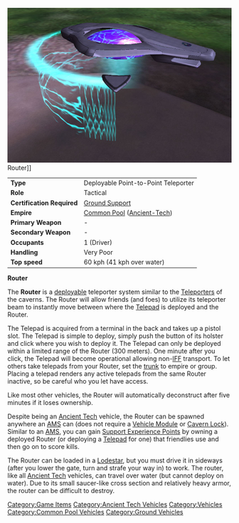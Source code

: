 ![](images/Router.jpg "fig:Router.jpg") Router\]\]

|                            |                                                                       |
| -------------------------- | --------------------------------------------------------------------- |
| **Type**                   | Deployable Point-to-Point Teleporter                                  |
| **Role**                   | Tactical                                                              |
| **Certification Required** | [Ground Support](Ground_Support.md)                                   |
| **Empire**                 | [Common Pool](Common_Pool.md) ([Ancient-Tech](Ancient_Technology.md)) |
| **Primary Weapon**         | \-                                                                    |
| **Secondary Weapon**       | \-                                                                    |
| **Occupants**              | 1 (Driver)                                                            |
| **Handling**               | Very Poor                                                             |
| **Top speed**              | 60 kph (41 kph over water)                                            |

**Router**

The **Router** is a [deployable](deploy.md) teleporter system
similar to the [Teleporters](Teleporter.md) of the caverns. The
Router will allow friends (and foes) to utilize its teleporter beam to
instantly move between where the [Telepad](Telepad.md) is
deployed and the Router.

The Telepad is acquired from a terminal in the back and takes up a
pistol slot. The Telepad is simple to deploy, simply push the button of
its holster and click where you wish to deploy it. The Telepad can only
be deployed within a limited range of the Router (300 meters). One
minute after you click, the Telepad will become operational allowing
non-[IFF](IFF.md) transport. To let others take telepads from
your Router, set the [trunk](trunk.md) to empire or group.
Placing a telepad renders any active telepads from the same Router
inactive, so be careful who you let have access.

Like most other vehicles, the Router will automatically deconstruct
after five minutes if it loses ownership.

Despite being an [Ancient Tech](Ancient_Technology.md) vehicle, the
Router can be spawned anywhere an [AMS](Advanced_Mobile_Station.md) can (does not
require a [Vehicle Module](Vehicle_Module.md) or [Cavern
Lock](Cavern_Lock.md)). Similar to an [AMS](Advanced_Mobile_Station.md), you
can gain [Support Experience
Points](Support_Experience_Points.md) by owning a deployed
Router (or deploying a [Telepad](Telepad.md) for one) that
friendlies use and then go on to score kills.

The Router can be loaded in a [Lodestar](Lodestar.md), but you
must drive it in sideways (after you lower the gate, turn and strafe
your way in) to work. The router, like all [Ancient
Tech](Ancient_Technology.md) vehicles, can travel over water (but
cannot deploy on water). Due to its small saucer-like cross section and
relatively heavy armor, the router can be difficult to destroy.

[Category:Game Items](Category:Game_Items.md) [Category:Ancient
Tech Vehicles](Category:Ancient_Tech_Vehicles.md)
[Category:Vehicles](Category:Vehicles.md) [Category:Common Pool
Vehicles](Category:Common_Pool_Vehicles.md) [Category:Ground
Vehicles](Category:Ground_Vehicles.md)
